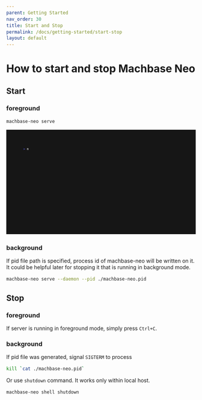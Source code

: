 ```yaml
---
parent: Getting Started
nav_order: 30
title: Start and Stop
permalink: /docs/getting-started/start-stop
layout: default
---
```


# How to start and stop Machbase Neo

## Start

### foreground

```sh
machbase-neo serve
```

![](30.start-stop/server-serve.gif)

### background

If pid file path is specified, process id of machbase-neo will be written on it.
It could be helpful later for stopping it that is running in background mode.

```sh
machbase-neo serve --daemon --pid ./machbase-neo.pid
```

## Stop

### foreground

If server is running in foreground mode, simply press `Ctrl+C`.

###  background

If pid file was generated, signal `SIGTERM` to process

```sh
kill `cat ./machbase-neo.pid`
```

Or use `shutdown` command. It works only within local host.

```sh
machbase-neo shell shutdown
```
